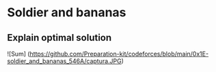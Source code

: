 # Soldier and bananas

## Explain optimal solution
![Sum] (https://github.com/Preparation-kit/codeforces/blob/main/0x1E-soldier_and_bananas_546A/captura.JPG)
